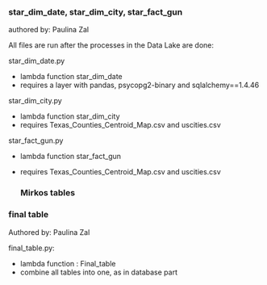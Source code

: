 ### star_dim_date, star_dim_city, star_fact_gun
authored by: Paulina Zal

All files are run after the processes in the Data Lake are done:

star_dim_date.py
- lambda function star_dim_date
- requires a layer with pandas, psycopg2-binary and sqlalchemy==1.4.46

star_dim_city.py  
- lambda function star_dim_city
- requires Texas_Counties_Centroid_Map.csv and uscities.csv

star_fact_gun.py
- lambda function star_fact_gun
- requires Texas_Counties_Centroid_Map.csv and uscities.csv

  ### Mirkos tables


### final table
Authored by: Paulina Zal

final_table.py:
- lambda function : Final_table
- combine all tables into one, as in database part 
